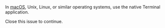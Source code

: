 In [macOS](https://support.apple.com/guide/terminal/open-or-quit-terminal-apd5265185d-f365-44cb-8b09-71a064a42125/mac), Unix, Linux, or similar operating systems, use the native Terminal application.

Close this issue to continue.